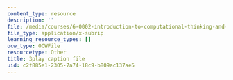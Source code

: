 ```yaml
---
content_type: resource
description: ''
file: /media/courses/6-0002-introduction-to-computational-thinking-and-data-science-fall-2016/c2f885e123057a7418c9b809ac137ae5_h0e2HAPTGF4.srt
file_type: application/x-subrip
learning_resource_types: []
ocw_type: OCWFile
resourcetype: Other
title: 3play caption file
uid: c2f885e1-2305-7a74-18c9-b809ac137ae5
---
```

